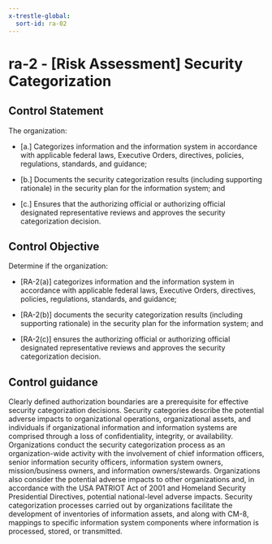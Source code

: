 ```yaml
---
x-trestle-global:
  sort-id: ra-02
---
```


# ra-2 - \[Risk Assessment\] Security Categorization

## Control Statement

The organization:

- \[a.\] Categorizes information and the information system in accordance with applicable federal laws, Executive Orders, directives, policies, regulations, standards, and guidance;

- \[b.\] Documents the security categorization results (including supporting rationale) in the security plan for the information system; and

- \[c.\] Ensures that the authorizing official or authorizing official designated representative reviews and approves the security categorization decision.

## Control Objective

Determine if the organization:

- \[RA-2(a)\] categorizes information and the information system in accordance with applicable federal laws, Executive Orders, directives, policies, regulations, standards, and guidance;

- \[RA-2(b)\] documents the security categorization results (including supporting rationale) in the security plan for the information system; and

- \[RA-2(c)\] ensures the authorizing official or authorizing official designated representative reviews and approves the security categorization decision.

## Control guidance

Clearly defined authorization boundaries are a prerequisite for effective security categorization decisions. Security categories describe the potential adverse impacts to organizational operations, organizational assets, and individuals if organizational information and information systems are comprised through a loss of confidentiality, integrity, or availability. Organizations conduct the security categorization process as an organization-wide activity with the involvement of chief information officers, senior information security officers, information system owners, mission/business owners, and information owners/stewards. Organizations also consider the potential adverse impacts to other organizations and, in accordance with the USA PATRIOT Act of 2001 and Homeland Security Presidential Directives, potential national-level adverse impacts. Security categorization processes carried out by organizations facilitate the development of inventories of information assets, and along with CM-8, mappings to specific information system components where information is processed, stored, or transmitted.
